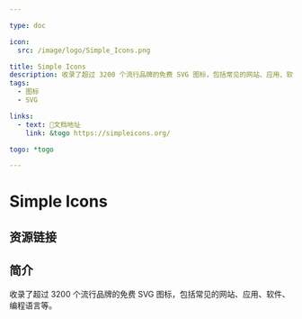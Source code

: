 ```yaml
---

type: doc

icon:
  src: /image/logo/Simple_Icons.png

title: Simple Icons
description: 收录了超过 3200 个流行品牌的免费 SVG 图标，包括常见的网站、应用、软件、编程语言等。
tags:
  - 图标
  - SVG

links:
  - text: 📖文档地址
    link: &togo https://simpleicons.org/

togo: *togo

---
```


<ShowLogo />

# Simple Icons

<ShowTags />

<ShowBreadcrumb />

## 资源链接

<ShowLinks />

## 简介

收录了超过 3200 个流行品牌的免费 SVG 图标，包括常见的网站、应用、软件、编程语言等。
